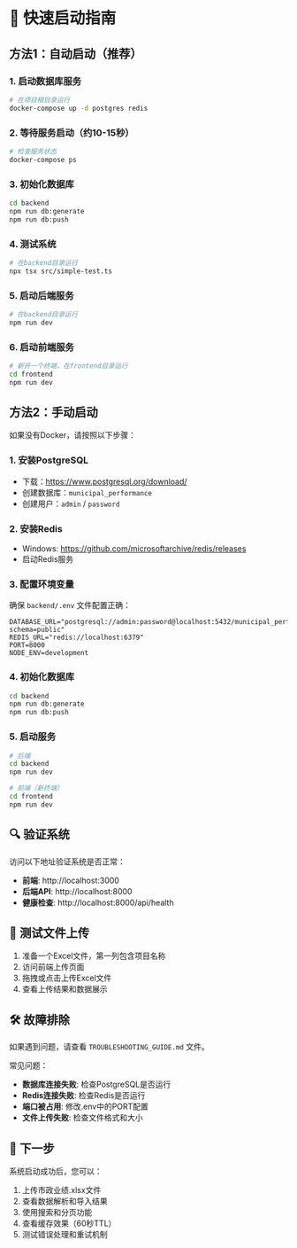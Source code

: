 # 🚀 快速启动指南

## 方法1：自动启动（推荐）

### 1. 启动数据库服务
```bash
# 在项目根目录运行
docker-compose up -d postgres redis
```

### 2. 等待服务启动（约10-15秒）
```bash
# 检查服务状态
docker-compose ps
```

### 3. 初始化数据库
```bash
cd backend
npm run db:generate
npm run db:push
```

### 4. 测试系统
```bash
# 在backend目录运行
npx tsx src/simple-test.ts
```

### 5. 启动后端服务
```bash
# 在backend目录运行
npm run dev
```

### 6. 启动前端服务
```bash
# 新开一个终端，在frontend目录运行
cd frontend
npm run dev
```

## 方法2：手动启动

如果没有Docker，请按照以下步骤：

### 1. 安装PostgreSQL
- 下载：https://www.postgresql.org/download/
- 创建数据库：`municipal_performance`
- 创建用户：`admin` / `password`

### 2. 安装Redis
- Windows: https://github.com/microsoftarchive/redis/releases
- 启动Redis服务

### 3. 配置环境变量
确保 `backend/.env` 文件配置正确：
```env
DATABASE_URL="postgresql://admin:password@localhost:5432/municipal_performance?schema=public"
REDIS_URL="redis://localhost:6379"
PORT=8000
NODE_ENV=development
```

### 4. 初始化数据库
```bash
cd backend
npm run db:generate
npm run db:push
```

### 5. 启动服务
```bash
# 后端
cd backend
npm run dev

# 前端（新终端）
cd frontend
npm run dev
```

## 🔍 验证系统

访问以下地址验证系统是否正常：

- **前端**: http://localhost:3000
- **后端API**: http://localhost:8000
- **健康检查**: http://localhost:8000/api/health

## 📁 测试文件上传

1. 准备一个Excel文件，第一列包含项目名称
2. 访问前端上传页面
3. 拖拽或点击上传Excel文件
4. 查看上传结果和数据展示

## 🛠️ 故障排除

如果遇到问题，请查看 `TROUBLESHOOTING_GUIDE.md` 文件。

常见问题：
- **数据库连接失败**: 检查PostgreSQL是否运行
- **Redis连接失败**: 检查Redis是否运行
- **端口被占用**: 修改.env中的PORT配置
- **文件上传失败**: 检查文件格式和大小

## 🎯 下一步

系统启动成功后，您可以：

1. 上传市政业绩.xlsx文件
2. 查看数据解析和导入结果
3. 使用搜索和分页功能
4. 查看缓存效果（60秒TTL）
5. 测试错误处理和重试机制